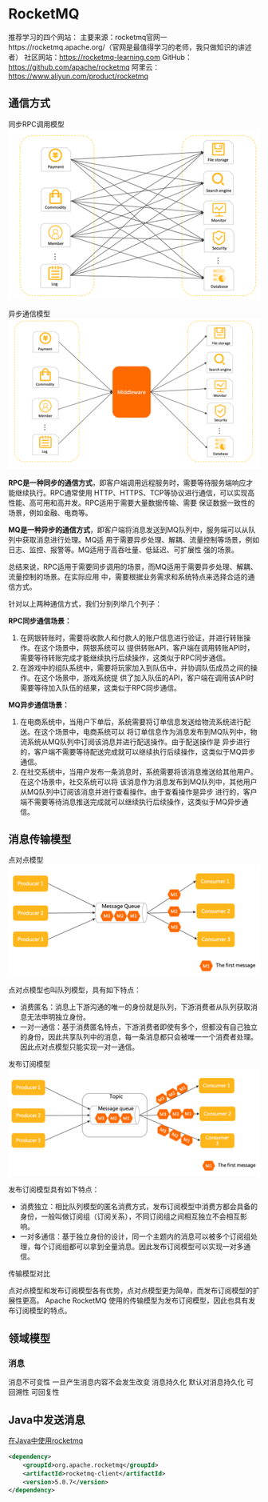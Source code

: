 # RocketMQ

推荐学习的四个网站：
主要来源：rocketmq官网一https://rocketmq.apache.org/（官网是最值得学习的老师，我只做知识的讲述者）
社区网站：https://rocketmq-learning.com
GitHub：https://github.com/apache/rocketmq
阿里云：https://www.aliyun.com/product/rocketmq

## 通信方式

同步RPC调用模型![同步调用](..\img\syncarchi-ebbd41e1afd6adf432792ee2d7a91748.png)

异步通信模型![异步调用](..\img\asyncarchi-e7ee18dd77aca472fb80bb2238d9528b.png)

**RPC是一种同步的通信方式**，即客户端调用远程服务时，需要等待服务端响应才能继续执行。RPC通常使用 HTTP、HTTPS、TCP等协议进行通信，可以实现高性能、高可用和高并发。RPC适用于需要大量数据传输、需要 保证数据一致性的场景，例如金融、电商等。 

**MQ是一种异步的通信方式**，即客户端将消息发送到MQ队列中，服务端可以从队列中获取消息进行处理。MQ适 用于需要异步处理、解耦、流量控制等场景，例如日志、监控、报警等。MQ适用于高吞吐量、低延迟、可扩展性 强的场景。

总结来说，RPC适用于需要同步调用的场景，而MQ适用于需要异步处理、解耦、流量控制的场景。在实际应用
中，需要根据业务需求和系统特点来选择合适的通信方式。

针对以上两种通信方式，我们分别列举几个列子：

**RPC同步通信场景：**

1. 在网银转账时，需要将收款人和付款人的账户信息进行验证，并进行转账操作。在这个场景中，网银系统可以
   提供转账API，客户端在调用转账API时，需要等待转账完成才能继续执行后续操作，这类似于RPC同步通信。
2. 在游戏中的组队系统中，需要将玩家加入到队伍中，并协调队伍成员之间的操作。在这个场景中，游戏系统提
   供了加入队伍的API，客户端在调用该API时需要等待加入队伍的结果，这类似于RPC同步通信。

**MQ异步通信场景：**

1. 在电商系统中，当用户下单后，系统需要将订单信息发送给物流系统进行配送。在这个场景中，电商系统可以
   将订单信息作为消息发布到MQ队列中，物流系统从MQ队列中订阅该消息并进行配送操作。由于配送操作是
   异步进行的，客户端不需要等待配送完成就可以继续执行后续操作，这类似于MQ异步通信。
2. 在社交系统中，当用户发布一条消息时，系统需要将该消息推送给其他用户。在这个场景中，社交系统可以将
   该消息作为消息发布到MQ队列中，其他用户从MQ队列中订阅该消息并进行查看操作。由于查看操作是异步
   进行的，客户端不需要等待消息推送完成就可以继续执行后续操作，这类似于MQ异步通信。

## 消息传输模型

点对点模型 ![点对点模型](..\img\p2pmode-fefdc2fbe4792e757e26befc0b3acbff.png)

点对点模型也叫队列模型，具有如下特点：

- 消费匿名：消息上下游沟通的唯一的身份就是队列，下游消费者从队列获取消息无法申明独立身份。
- 一对一通信：基于消费匿名特点，下游消费者即使有多个，但都没有自己独立的身份，因此共享队列中的消息，每一条消息都只会被唯一一个消费者处理。因此点对点模型只能实现一对一通信。

发布订阅模型 ![发布订阅模型](..\img\pubsub-042a4e5e5d76806943bd7dcfb730c5d5.png)

发布订阅模型具有如下特点：

- 消费独立：相比队列模型的匿名消费方式，发布订阅模型中消费方都会具备的身份，一般叫做订阅组（订阅关系），不同订阅组之间相互独立不会相互影响。
- 一对多通信：基于独立身份的设计，同一个主题内的消息可以被多个订阅组处理，每个订阅组都可以拿到全量消息。因此发布订阅模型可以实现一对多通信。

传输模型对比

点对点模型和发布订阅模型各有优势，点对点模型更为简单，而发布订阅模型的扩展性更高。 Apache RocketMQ 使用的传输模型为发布订阅模型，因此也具有发布订阅模型的特点。

## 领域模型

### 消息

消息不可变性 一旦产生消息内容不会发生改变   消息持久化  默认对消息持久化  可回溯性 可回复性

## Java中发送消息

[在Java中使用rocketmq](https://rocketmq.apache.org/zh/docs/quickStart/01quickstart/)

```xml
<dependency>
    <groupId>org.apache.rocketmq</groupId>
    <artifactId>rocketmq-client</artifactId>
    <version>5.0.7</version>
</dependency>
```

